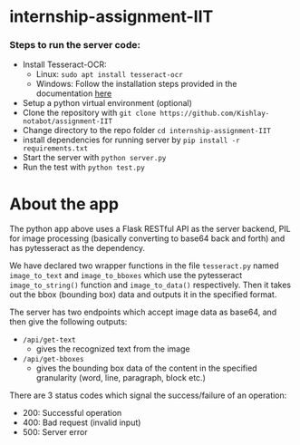 # internship-assignment-IIT

### Steps to run the server code:
* Install Tesseract-OCR:
    - Linux: `sudo apt install tesseract-ocr`
    - Windows: Follow the installation steps provided in the documentation [here](https://tesseract-ocr.github.io/tessdoc/Installation.html)
* Setup a python virtual environment (optional)
* Clone the repository with `git clone https://github.com/Kishlay-notabot/assignment-IIT`  
* Change directory to the repo folder `cd internship-assignment-IIT`
* install dependencies for running server by `pip install -r requirements.txt`
* Start the server with `python server.py`
* Run the test with `python test.py`



# About the app

The python app above uses a Flask RESTful API as the server backend, PIL for image processing (basically converting to base64 back and forth) and has pytesseract as the dependency.

We have declared two wrapper functions in the file `tesseract.py` named `image_to_text` and `image_to_bboxes` which use the pytesseract `image_to_string()` function and `image_to_data()` respectively. Then it takes out the bbox (bounding box) data and outputs it in the specified format.


The server has two endpoints which accept image data as base64, and then give the following outputs:
- `/api/get-text`
    - gives the recognized text from the image
- `/api/get-bboxes`
    - gives the bounding box data of the content in the specified granularity (word, line, paragraph, block etc.)

There are 3 status codes which signal the success/failure of an operation:
* 200: Successful operation
* 400: Bad request (invalid input)
* 500: Server error
